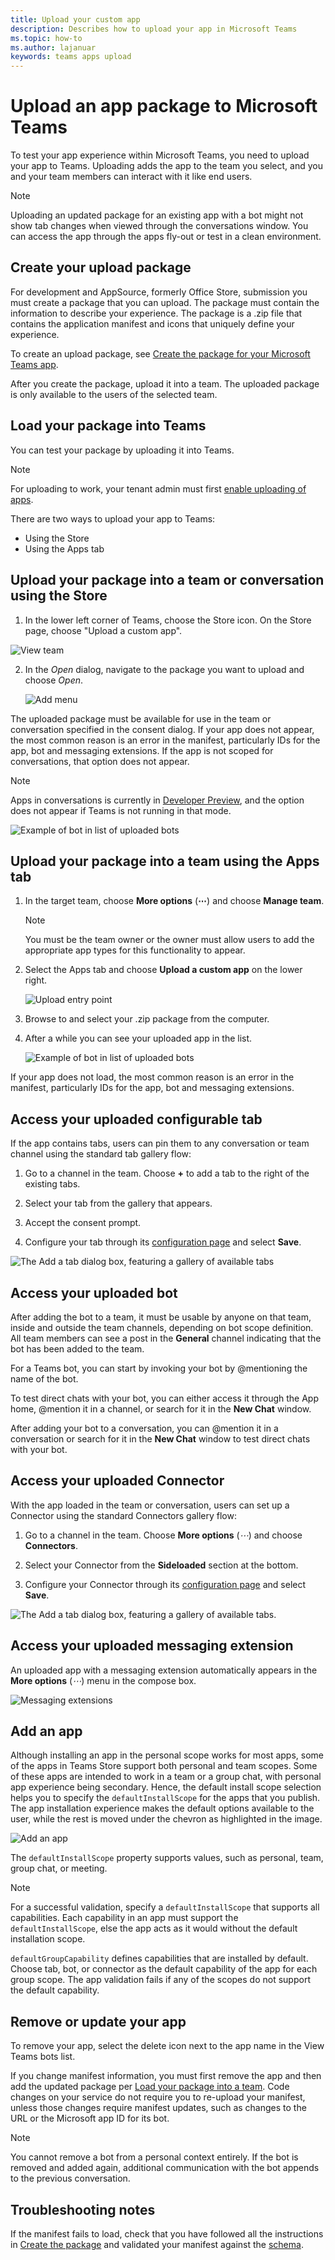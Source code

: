 ```yaml
---
title: Upload your custom app
description: Describes how to upload your app in Microsoft Teams
ms.topic: how-to
ms.author: lajanuar
keywords: teams apps upload
---
```

# Upload an app package to Microsoft Teams

To test your app experience within Microsoft Teams, you need to upload your app to Teams. Uploading adds the app to the team you select, and you and your team members can interact with it like end users.

> [!NOTE]
> Uploading an updated package for an existing app with a bot might not show tab changes when viewed through the conversations window. You can access the app through the apps fly-out or test in a clean environment.

## Create your upload package

For development and AppSource, formerly Office Store, submission you must create a package that you can upload. The package must contain the information to describe your experience. The package is a .zip file that contains the application manifest and icons that uniquely define your experience.

To create an upload package, see [Create the package for your Microsoft Teams app](../build-and-test/apps-package.md).

After you create the package, upload it into a team. The uploaded package is only available to the users of the selected team.

## Load your package into Teams

You can test your package by uploading it into Teams.

> [!NOTE]
> For uploading to work, your tenant admin must first [enable uploading of apps](/microsoftteams/admin-settings).

There are two ways to upload your app to Teams:

* Using the Store
* Using the Apps tab

## Upload your package into a team or conversation using the Store

1. In the lower left corner of Teams, choose the Store icon. On the Store page, choose "Upload a custom app".

  ![View team](../../assets/images/store-upload-a-custom-app2.png)

2. In the *Open* dialog, navigate to the package you want to upload and choose *Open*.

   ![Add menu](../../assets/images/NewappAddmenudropdown.png)

The uploaded package must be available for use in the team or conversation specified in the consent dialog. If your app does not appear, the most common reason is an error in the manifest, particularly IDs for the app, bot and messaging extensions. If the app is not scoped for conversations, that option does not appear.

>[!NOTE]
> Apps in conversations is currently in [Developer Preview](../../resources/dev-preview/developer-preview-intro.md), and the option does not appear if Teams is not running in that mode.

![Example of bot in list of uploaded bots](../../assets/images/botinlist.jpg)

## Upload your package into a team using the Apps tab

1. In the target team, choose **More options** (**&#8943;**) and choose **Manage team**.

   > [!NOTE]
   > You must be the team owner or the owner must allow users to add the appropriate app types for this functionality to appear.

2. Select the Apps tab and choose **Upload a custom app** on the lower right.

   ![Upload entry point](../../assets/images/UploadACustomApp.png)

3. Browse to and select your .zip package from the computer.

4. After a while you can see your uploaded app in the list.

   ![Example of bot in list of uploaded bots](../../assets/images/botinlist.jpg)

If your app does not load, the most common reason is an error in the manifest, particularly IDs for the app, bot and messaging extensions.

## Access your uploaded configurable tab

If the app contains tabs, users can pin them to any conversation or team channel using the standard tab gallery flow:

1. Go to a channel in the team. Choose **+** to add a tab to the right of the existing tabs.

2. Select your tab from the gallery that appears.

3. Accept the consent prompt.

4. Configure your tab through its [configuration page](../../tabs/how-to/create-tab-pages/configuration-page.md) and select **Save**.

  ![The Add a tab dialog box, featuring a gallery of available tabs](../../assets/images/tab_gallery.png)

## Access your uploaded bot

After adding the bot to a team, it must be usable by anyone on that team, inside and outside the team channels, depending on bot scope definition. All team members can see a post in the **General** channel indicating that the bot has been added to the team.

For a Teams bot, you can start by invoking your bot by @mentioning the name of the bot.

To test direct chats with your bot, you can either access it through the App home, @mention it in a channel, or search for it in the **New Chat** window.

After adding your bot to a conversation, you can @mention it in a conversation or search for it in the **New Chat** window to test direct chats with your bot.

## Access your uploaded Connector

With the app loaded in the team or conversation, users can set up a Connector using the standard Connectors gallery flow:

1. Go to a channel in the team. Choose **More options** (*&#8943;*) and choose **Connectors**.

2. Select your Connector from the **Sideloaded** section at the bottom.

3. Configure your Connector through its [configuration page](../../webhooks-and-connectors/how-to/connectors-creating.md) and select **Save**.

  ![The Add a tab dialog box, featuring a gallery of available tabs.](../../assets/images/connector_gallery.png)

## Access your uploaded messaging extension

An uploaded app with a messaging extension automatically appears in the **More options** (*&#8943;*) menu in the compose box.

![Messaging extensions](../../assets/images/compose-extensions/cesampleapp.png)

## Add an app

Although installing an app in the personal scope works for most apps, some of the apps in Teams Store support both personal and team scopes.
Some of these apps are intended to work in a team or a group chat, with personal app experience being secondary.
Hence, the default install scope selection helps you to specify the `defaultInstallScope` for the apps that you publish. The app installation experience makes the default options available to the user, while the rest is moved under the chevron as highlighted in the image.

![Add an app](../../assets/images/compose-extensions/addanapp.png)

The `defaultInstallScope` property supports values, such as personal, team, group chat, or meeting.

> [!NOTE]
> For a successful validation, specify a `defaultInstallScope` that supports all capabilities. Each capability in an app must support the `defaultInstallScope`, else the app acts as it would without the default installation scope.

`defaultGroupCapability` defines capabilities that are installed by default. Choose tab, bot, or connector as the default capability of the app for each group scope. The app validation fails if any of the scopes do not support the default capability.

## Remove or update your app

To remove your app, select the delete icon next to the app name in the View Teams bots list.

If you change manifest information, you must first remove the app and then add the updated package per [Load your package into a team](#load-your-package-into-teams). Code changes on your service do not require you to re-upload your manifest, unless those changes require manifest updates, such as changes to the URL or the Microsoft app ID for its bot.

> [!NOTE]
> You cannot remove a bot from a personal context entirely. If the bot is removed and added again, additional communication with the bot appends to the previous conversation.

## Troubleshooting notes

If the manifest fails to load, check that you have followed all the instructions in [Create the package](../../concepts/build-and-test/apps-package.md) and validated your manifest against the [schema](../../resources/schema/manifest-schema.md).

